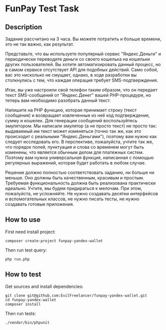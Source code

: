# FunPay Test Task

## Description

Задание рассчитано на 3 часа. Вы можете потратить и больше времени,
это не так важно, как результат.

Представьте, что вы используете популярный сервис "Яндекс.Деньги"
и периодически переводите деньги со своего кошелька на кошельки
других пользователей. Вы хотите автоматизировать данный процесс,
но в самом сервисе отсутствует API для подобных действий. Само собой,
вас это нисколько не смущает, однако, в ходе разработки вы столкнулись
с тем, что каждая операция требует SMS-подтверждения.

Итак, вы уже настроили свой телефон таким образом, что он передает
текст SMS-сообщений от "Яндекс.Денег" вашей PHP-процедуре, но
теперь вам необходимо разобрать данный текст.

Напишите на PHP функцию, которая принимает строку (текст сообщения)
и возвращает извлеченные из неё код подтверждения, сумму и кошелек.
Для генерации сообщений воспользуйтесь эмулятором. Мы написали
эмулятор (а не просто текст) не просто так: выдаваемый им текст
может изменяться (точно так же, как это происходит с реальными
"Яндекс.Деньгами"), поэтому вам нужно как следует исследовать
его. В перспективе, пожалуйста, учтите так же, что порядок полей,
пунктуация и слова со временем могут быть изменены, что является
обычным делом для платежных систем. Поэтому вам нужна универсальная
функция, написанная с помощью регулярных выражений, которая
будет работать в любом случае.

Решение должно полностью соответствовать заданию, ни больше ни
меньше. Оно должны быть качественным, красивым и простым. Требуемая
функциональность должна быть реализована практически идеально.
Учтите, мы будем придираться к мелочам. При этом, пожалуйста, не
усложняйте. Не нужно создавать десятки интерфейсов и
вспомогательных классов, не нужно писать тесты, не нужно
создавать готовые приложения.

## How to use

First need install project:

    composer create-project funpay-yandex-wallet

Then run test query:

    php run.php

## How to test

Get sources and install dependencies:

    git clone git@github.com:EvilFreelancer/funpay-yandex-wallet.git
    cd funpay-yandex-wallet
    composer install

Then run tests:

    ./vendor/bin/phpunit
